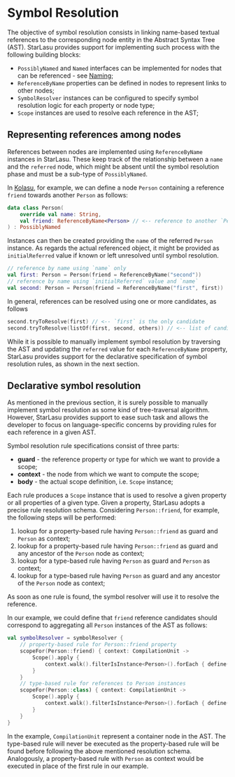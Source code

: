 # Symbol Resolution

The objective of symbol resolution consists in linking name-based textual references to the corresponding node entity in the Abstract Syntax Tree (AST). StarLasu provides support for implementing such process with the following building blocks:

* `PossiblyNamed` and `Named` interfaces can be implemented for nodes that can be referenced - see [Naming](https://github.com/Strumenta/StarLasu/blob/main/documentation/naming.md);
* `ReferenceByName` properties can be defined in nodes to represent links to other nodes;
* `SymbolResolver` instances can be configured to specify symbol resolution logic for each property or node type;
* `Scope` instances are used to resolve each reference in the AST;

## Representing references among nodes

References between nodes are implemented using `ReferenceByName` instances in StarLasu. These keep track of the relationship between a `name` and the `referred` node, which might be absent until the symbol resolution phase and must be a sub-type of `PossiblyNamed`. 

In [Kolasu](https://github.com/Strumenta/kolasu), for example, we can define a node `Person` containing a reference `friend` towards another `Person` as follows:
```kotlin
data class Person(
    override val name: String,
    val friend: ReferenceByName<Person> // <-- reference to another `Person`
) : PossiblyNamed
```
Instances can then be created providing the `name` of the referred `Person` instance. As regards the actual referenced object, it might be provided as `initialReferred` value if known or left unresolved until symbol resolution.
```kotlin
// reference by name using `name` only
val first: Person = Person(friend = ReferenceByName("second"))
// reference by name using `initialReferred` value and `name`
val second: Person = Person(friend = ReferenceByName("first", first))
```
In general, references can be resolved using one or more candidates, as follows
```kotlin
second.tryToResolve(first) // <-- `first` is the only candidate
second.tryToResolve(listOf(first, second, others)) // <-- list of candidates
```
While it is possible to manually implement symbol resolution by traversing the AST and updating the `referred` value for each `ReferenceByName` property, StarLasu provides support for the declarative specification of symbol resolution rules, as shown in the next section.

## Declarative symbol resolution

As mentioned in the previous section, it is surely possible to manually implement symbol resolution as some kind of tree-traversal algorithm. However, StarLasu provides support to ease such task and allows the developer to focus on language-specific concerns by providing rules for each reference in a given AST.

Symbol resolution rule specifications consist of three parts:

* __guard__ - the reference property or type for which we want to provide a scope;
* __context__ - the node from which we want to compute the scope;
* __body__ - the actual scope definition, i.e. `Scope` instance;

Each rule produces a `Scope` instance that is used to resolve a given property or all properties of a given type. Given a property, StarLasu adopts a precise rule resolution schema. Considering `Person::friend`, for example, the following steps will be performed: 

1) lookup for a property-based rule having `Person::friend` as guard and `Person` as context;  
2) lookup for a property-based rule having `Person::friend` as guard and any ancestor of the `Person` node as context;
3) lookup for a type-based rule having `Person` as guard and `Person` as context;
4) lookup for a type-based rule having `Person` as guard and any ancestor of the `Person` node as context;

As soon as one rule is found, the symbol resolver will use it to resolve the reference.

In our example, we could define that `friend` reference candidates should correspond to aggregating all `Person` instances of the AST as follows:
```kotlin
val symbolResolver = symbolResolver {
    // property-based rule for Person::friend property
    scopeFor(Person::friend) { context: CompilationUnit ->
        Scope().apply {
            context.walk().filterIsInstance<Person>().forEach { define(it) }
        }
    }
    // type-based rule for references to Person instances
    scopeFor(Person::class) { context: CompilationUnit -> 
        Scope().apply {
            context.walk().filterIsInstance<Person>().forEach { define(it) }
        }
    }
}
```
In the example, `CompilationUnit` represent a container node in the AST. The type-based rule will never be executed as the property-based rule will be found before following the above mentioned resolution schema. Analogously, a property-based rule with `Person` as context would be executed in place of the first rule in our example.
